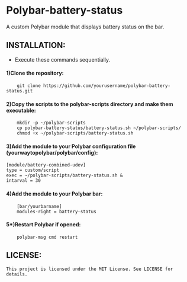 # Polybar-battery-status
A custom Polybar module that displays battery status on the bar.


## INSTALLATION:
-    Execute these commands sequentially.
####    1)Clone the repository:
        git clone https://github.com/yourusername/polybar-battery-status.git
####    2)Copy the scripts to the polybar-scripts directory and make them executable:
        mkdir -p ~/polybar-scripts
        cp polybar-battery-status/battery-status.sh ~/polybar-scripts/
        chmod +x ~/polybar-scripts/battery-status.sh
####    3)Add the module to your Polybar configuration file (yourwaytopolybar/polybar/config):
    [module/battery-combined-udev]
    type = custom/script
    exec = ~/polybar-scripts/battery-status.sh &
    intarval = 30

####    4)Add the module to your Polybar bar:
        [bar/yourbarname]
        modules-right = battery-status

####    5*)Restart Polybar if opened:
        polybar-msg cmd restart

## LICENSE:
    This project is licensed under the MIT License. See LICENSE for details.

